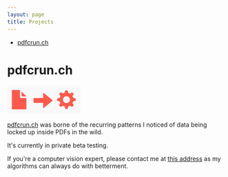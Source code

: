 ```yaml
---
layout: page
title: Projects
---
```

<!-- markdown-toc start - Don't edit this section. Run M-x markdown-toc-generate-toc again -->
- [pdfcrun.ch](#pdfcrunch)

<!-- markdown-toc end -->


# pdfcrun.ch

![pdfcrun.ch](/assets/projects/pdfcrunch.png)

[pdfcrun.ch](https://pdfcrun.ch/) was borne of the recurring patterns I noticed of data being locked up inside PDFs in the wild.

It's currently in private beta testing.

If you're a computer vision expert, please contact me at [this address](mailto:juan+pdfcrunch@uys.io) as my algorithms can always do with betterment.
